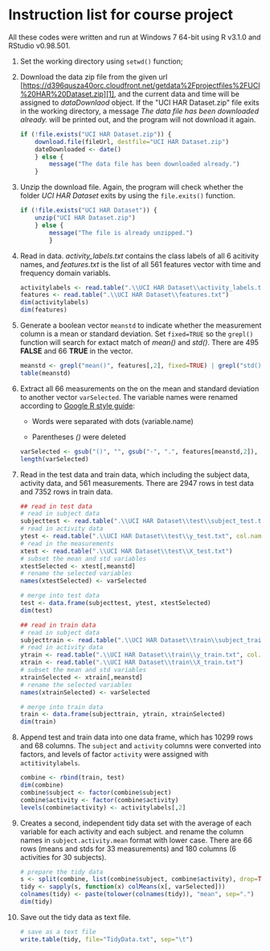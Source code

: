 Instruction list for course project
====================================

All these codes were written and run at Windows 7 64-bit using R v3.1.0 and RStudio v0.98.501.

1. Set the working directory using ``setwd()`` function;

2. Download the data zip file from the given url [https://d396qusza40orc.cloudfront.net/getdata%2Fprojectfiles%2FUCI%20HAR%20Dataset.zip][1], and the current data and time will be assigned to _dataDownlaod_ object. If the "UCI HAR Dataset.zip" file exits in the working directory, a message _The data file has been downloaded already._ will be printed out, and the program will not download it again. 

    ```R
    if (!file.exists("UCI HAR Dataset.zip")) {
        download.file(fileUrl, destfile="UCI HAR Dataset.zip")
        dateDownloaded <- date()
        } else {
            message("The data file has been downloaded already.")
        } 
    ```

3. Unzip the download file. Again, the program will check whether the folder _UCI HAR Dataset_ exits by using the ``file.exits()`` function.

    ```R
    if (!file.exists("UCI HAR Dataset")) {
        unzip("UCI HAR Dataset.zip")
        } else {
            message("The file is already unzipped.")
            } 
    ```

4. Read in data. *activity_labels.txt* contains the class labels of all 6 acitivity names, and *features.txt* is the list of all 561 features vector with time and frequency domain variabls.

    ```R
    activitylabels <- read.table(".\\UCI HAR Dataset\\activity_labels.txt")
    features <- read.table(".\\UCI HAR Dataset\\features.txt")
    dim(activitylabels)
    dim(features) 
    ```

5. Generate a boolean vector ``meanstd`` to indicate whether the measurement column is a mean or standard deviation. Set ``fixed=TRUE`` so the ``grepl()`` function will search for extact match of _mean()_ and _std()_. There are 495 **FALSE** and 66 **TRUE** in the vector.

    ```R
    meanstd <- grepl("mean()", features[,2], fixed=TRUE) | grepl("std()", features[,2], fixed=TRUE) #pattern is a string to be matched as is.
    table(meanstd) 
    ```

6. Extract all 66 measurements on the on the mean and standard deviation to another vector ``varSelected``. The variable names were renamed according to [Google R style guide][2]:
	
	- Words were separated with dots (variable.name)
	
	- Parentheses *()* were deleted

    ```R
    varSelected <- gsub("()", "", gsub("-", ".", features[meanstd,2]), fixed=T) #rename variables
    length(varSelected) 
    ```

7. Read in the test data and train data, which including the subject data, activity data, and 561 measurements. There are 2947 rows in test data and 7352 rows in train data.

    ```R
    ## read in test data
    # read in subject data
    subjecttest <- read.table(".\\UCI HAR Dataset\\test\\subject_test.txt", col.names="subject") 
    # read in activity data 
    ytest <- read.table(".\\UCI HAR Dataset\\test\\y_test.txt", col.names="activity") 
    # read in the measurements
    xtest <- read.table(".\\UCI HAR Dataset\\test\\X_test.txt") 
    # subset the mean and std variables
    xtestSelected <- xtest[,meanstd] 
    # rename the selected variables
    names(xtestSelected) <- varSelected

    # merge into test data
    test <- data.frame(subjecttest, ytest, xtestSelected) 
    dim(test)

    ## read in train data
    # read in subject data
    subjecttrain <- read.table(".\\UCI HAR Dataset\\train\\subject_train.txt", col.names="subject") 
    # read in activity data
    ytrain <- read.table(".\\UCI HAR Dataset\\train\\y_train.txt", col.names="activity")  
    xtrain <- read.table(".\\UCI HAR Dataset\\train\\X_train.txt")
    # subset the mean and std variables
    xtrainSelected <- xtrain[,meanstd] 
    # rename the selected variables
    names(xtrainSelected) <- varSelected 

    # merge into train data
    train <- data.frame(subjecttrain, ytrain, xtrainSelected) 
    dim(train)

    ```

8. Append test and train data into one data frame, which has 10299 rows and 68 columns. The ``subject`` and ``activity`` columns were converted into factors, and levels of factor ``activity`` were assigned with ``actitivitylabels``.

    ```R
    combine <- rbind(train, test)
    dim(combine)
    combine$subject <- factor(combine$subject)
    combine$activity <- factor(combine$activity)
    levels(combine$activity) <- activitylabels[,2] 
    ```

9. Creates a second, independent tidy data set with the average of each variable for each activity and each subject. and rename the column names in ``subject.activity.mean`` format with lower case. There are 66 rows (means and stds for 33 measurements) and 180 columns (6 activities for 30 subjects).

    ```R
    # prepare the tidy data
    s <- split(combine, list(combine$subject, combine$activity), drop=TRUE)
    tidy <- sapply(s, function(x) colMeans(x[, varSelected]))
    colnames(tidy) <- paste(tolower(colnames(tidy)), "mean", sep=".")
    dim(tidy)
    ```

10. Save out the tidy data as text file.

    ```R
    # save as a text file
    write.table(tidy, file="TidyData.txt", sep="\t")
    ```

[1]: https://d396qusza40orc.cloudfront.net/getdata%2Fprojectfiles%2FUCI%20HAR%20Dataset.zip
[2]: https://google-styleguide.googlecode.com/svn/trunk/Rguide.xml
